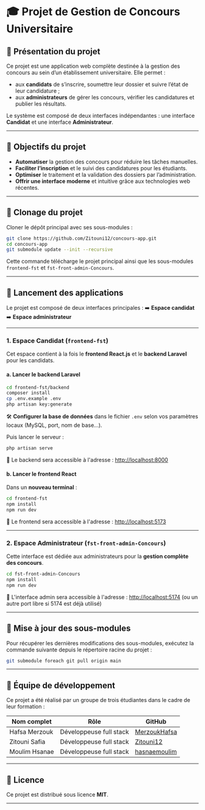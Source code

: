 # 🎓 Projet de Gestion de Concours Universitaire

## 📝 Présentation du projet

Ce projet est une application web complète destinée à la gestion des concours au sein d’un établissement universitaire. Elle permet :

- aux **candidats** de s’inscrire, soumettre leur dossier et suivre l’état de leur candidature ;
- aux **administrateurs** de gérer les concours, vérifier les candidatures et publier les résultats.

Le système est composé de deux interfaces indépendantes : une interface **Candidat** et une interface **Administrateur**.

---

## 🎯 Objectifs du projet

- **Automatiser** la gestion des concours pour réduire les tâches manuelles.
- **Faciliter l’inscription** et le suivi des candidatures pour les étudiants.
- **Optimiser** le traitement et la validation des dossiers par l’administration.
- **Offrir une interface moderne** et intuitive grâce aux technologies web récentes.

---

## 📁 Clonage du projet

Cloner le dépôt principal avec ses sous-modules :

```bash
git clone https://github.com/Zitouni12/concours-app.git
cd concours-app
git submodule update --init --recursive
````

Cette commande télécharge le projet principal ainsi que les sous-modules `frontend-fst` et `fst-front-admin-Concours`.

---

## 🚀 Lancement des applications

Le projet est composé de deux interfaces principales :
➡️ **Espace candidat**
➡️ **Espace administrateur**

---

### 1. Espace Candidat (`frontend-fst`)

Cet espace contient à la fois le **frontend React.js** et le **backend Laravel** pour les candidats.

#### a. Lancer le backend Laravel

```bash
cd frontend-fst/backend
composer install
cp .env.example .env
php artisan key:generate
```

🛠️ **Configurer la base de données** dans le fichier `.env` selon vos paramètres locaux (MySQL, port, nom de base...).

Puis lancer le serveur :

```bash
php artisan serve
```

🔗 Le backend sera accessible à l'adresse : [http://localhost:8000](http://localhost:8000)

#### b. Lancer le frontend React

Dans un **nouveau terminal** :

```bash
cd frontend-fst
npm install
npm run dev
```

🔗 Le frontend sera accessible à l'adresse : [http://localhost:5173](http://localhost:5173)

---

### 2. Espace Administrateur (`fst-front-admin-Concours`)

Cette interface est dédiée aux administrateurs pour la **gestion complète des concours**.

```bash
cd fst-front-admin-Concours
npm install
npm run dev
```

🔗 L'interface admin sera accessible à l'adresse : [http://localhost:5174](http://localhost:5174)
(ou un autre port libre si 5174 est déjà utilisé)

---

## 🔄 Mise à jour des sous-modules

Pour récupérer les dernières modifications des sous-modules, exécutez la commande suivante depuis le répertoire racine du projet :

```bash
git submodule foreach git pull origin main
```

---

## 👥 Équipe de développement

Ce projet a été réalisé par un groupe de trois étudiantes dans le cadre de leur formation :

| Nom complet   | Rôle                    | GitHub                                          |
| ------------- | ----------------------- | ----------------------------------------------- |
| Hafsa Merzouk | Développeuse full stack | [MerzoukHafsa](https://github.com/MerzoukHafsa) |
| Zitouni Safia | Développeuse full stack | [Zitouni12](https://github.com/Zitouni12)       |
| Moulim Hsanae | Développeuse full stack | [hasnaemoulim](https://github.com/hasnaemoulim) |

---

## 📄 Licence

Ce projet est distribué sous licence **MIT**.


---

```
